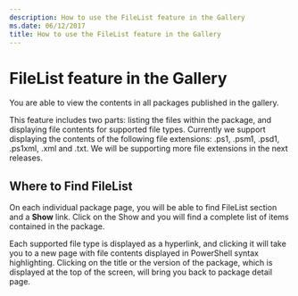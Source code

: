 ```yaml
---
description: How to use the FileList feature in the Gallery
ms.date: 06/12/2017
title: How to use the FileList feature in the Gallery
---
```

# FileList feature in the Gallery

You are able to view the contents in all packages published in the gallery.

This feature includes two parts: listing the files within the package, and displaying file contents
for supported file types. Currently we support displaying the contents of the following file
extensions: .ps1, .psm1, .psd1, .ps1xml, .xml and .txt. We will be supporting more file extensions
in the next releases.

## Where to Find FileList

On each individual package page, you will be able to find FileList section and a **Show** link.
Click on the Show and you will find a complete list of items contained in the package.

Each supported file type is displayed as a hyperlink, and clicking it will take you to a new page
with file contents displayed in PowerShell syntax highlighting. Clicking on the title or the version
of the package, which is displayed at the top of the screen, will bring you back to package detail
page.
